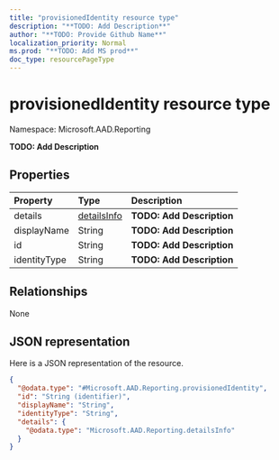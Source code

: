 ```yaml
---
title: "provisionedIdentity resource type"
description: "**TODO: Add Description**"
author: "**TODO: Provide Github Name**"
localization_priority: Normal
ms.prod: "**TODO: Add MS prod**"
doc_type: resourcePageType
---
```


# provisionedIdentity resource type


Namespace: Microsoft.AAD.Reporting

**TODO: Add Description**

## Properties
|Property|Type|Description|
|:---|:---|:---|
|details|[detailsInfo](../resources/microsoft.aad.reporting-detailsinfo.md)|**TODO: Add Description**|
|displayName|String|**TODO: Add Description**|
|id|String|**TODO: Add Description**|
|identityType|String|**TODO: Add Description**|

## Relationships
None

## JSON representation
Here is a JSON representation of the resource.
<!-- {
  "blockType": "resource",
  "@odata.type": "Microsoft.AAD.Reporting.provisionedIdentity"
}
-->
``` json
{
  "@odata.type": "#Microsoft.AAD.Reporting.provisionedIdentity",
  "id": "String (identifier)",
  "displayName": "String",
  "identityType": "String",
  "details": {
    "@odata.type": "Microsoft.AAD.Reporting.detailsInfo"
  }
}
```

